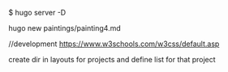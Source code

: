 
$ hugo server -D
<!-- http://localhost:1313/projects/veracode/ -->

<!-- to create a new item -->
hugo new paintings/painting4.md
<!-- hugo new project-name/item.md -->



//development
	<!-- go here to get css classes -->
	https://www.w3schools.com/w3css/default.asp


<!-- notes -->
create dir in layouts for projects and define list for that project